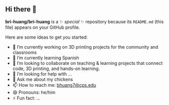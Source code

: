 ## Hi there 👋


**bri-huang/bri-huang** is a ✨ _special_ ✨ repository because its `README.md` (this file) appears on your GitHub profile.

Here are some ideas to get you started:

- 🔭 I’m currently working on 3D printing projects for the community and classrooms
- 🌱 I’m currently learning Spanish
- 👯 I’m looking to collaborate on teaching & learning projects that connect code, 3D printing, and hands-on learning.
- 🤔 I’m looking for help with ...
- 💬 Ask me about my chickens
- 📫 How to reach me: bhuang7@cps.edu
- 😄 Pronouns: he/him
- ⚡ Fun fact: ...

